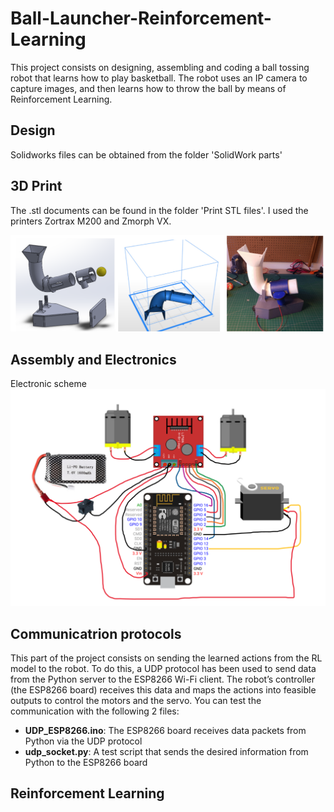 # Ball-Launcher-Reinforcement-Learning
This project consists on designing, assembling and coding a ball tossing robot that learns how to play basketball. The robot uses an IP camera to capture images, and then learns how to throw the ball by means of Reinforcement Learning.

## Design
Solidworks files can be obtained from the folder 'SolidWork parts'

## 3D Print
The .stl documents can be found in the folder 'Print STL files'. I used the printers Zortrax M200 and Zmorph VX.

![ASSEMBLY](images/ASSEMBLY.PNG)

## Assembly and Electronics
Electronic scheme
![ELECTRICAL_DIAGRAM](images/ELECTRIC_DIAGRAM.PNG)

## Communicatrion protocols
This part of the project consists on sending the learned actions from the RL model to the robot. To do this, a UDP protocol has been used to send data from the Python server to the ESP8266 Wi-Fi client. The robot’s controller (the ESP8266 board) receives this data and maps the actions into feasible outputs to control the motors and the servo.
You can test the communication with the following 2 files:
- **UDP_ESP8266.ino**: The ESP8266 board receives data packets from Python via the UDP protocol
- **udp_socket.py**: A test script that sends the desired information from Python to the ESP8266 board

## Reinforcement Learning
